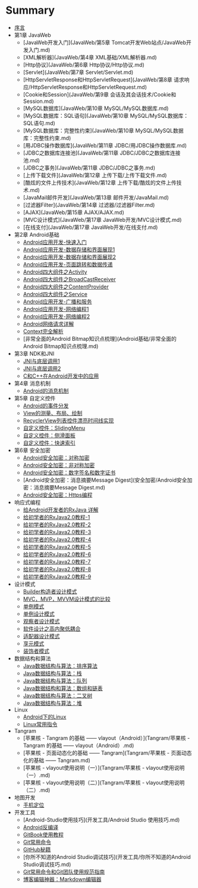 # Summary

* [序言](README.md)
* 第1章 JavaWeb
  * [JavaWeb开发入门](JavaWeb/第5章 Tomcat开发Web站点/JavaWeb开发入门.md)
  * [XML解析器](JavaWeb/第4章 XML基础/XML解析器.md)
  * [Http协议](JavaWeb/第6章 Http协议/Http协议.md)
  * [Servlet](JavaWeb/第7章 Servlet/Servlet.md)
  * [HttpServletResponse和HttpServletRequest](JavaWeb/第8章 请求响应/HttpServletResponse和HttpServletRequest.md)
  * [Cookie和Session](JavaWeb/第9章 会话及其会话技术/Cookie和Session.md)
  * [MySQL数据库](JavaWeb/第10章 MySQL/MySQL数据库.md)
  * [MySQL数据库：SQL语句](JavaWeb/第10章 MySQL/MySQL数据库：SQL语句.md)
  * [MySQL数据库：完整性约束](JavaWeb/第10章 MySQL/MySQL数据库：完整性约束.md)
  * [用JDBC操作数据库](JavaWeb/第11章 JDBC/用JDBC操作数据库.md)
  * [JDBC之数据库连接池](JavaWeb/第11章 JDBC/JDBC之数据库连接池.md)
  * [JDBC之事务](JavaWeb/第11章 JDBC/JDBC之事务.md)
  * [上传下载文件](JavaWeb/第12章 上传下载/上传下载文件.md)
  * [酷炫的文件上传技术](JavaWeb/第12章 上传下载/酷炫的文件上传技术.md)
  * [JavaMail邮件开发](JavaWeb/第13章 邮件开发/JavaMail.md)
  * [过滤器Filter](JavaWeb/第14章 过滤器/过滤器Filter.md)
  * [AJAX](JavaWeb/第15章 AJAX/AJAX.md)
  * [MVC设计模式](JavaWeb/第17章 JavaWeb开发/MVC设计模式.md)
  * [在线支付](JavaWeb/第17章 JavaWeb开发/在线支付.md)
* 第2章 Android基础
  * [Android应用开发-快速入门](Android基础/Android应用开发-快速入门.md)
  * [Android应用开发-数据存储和界面展现1](Android基础/Android应用开发-数据存储和界面展现1.md)
  * [Android应用开发-数据存储和界面展现2](Android基础/Android应用开发-数据存储和界面展现2.md)
  * [Android应用开发-页面跳转和数据传递](Android基础/Android应用开发-页面跳转和数据传递.md)
  * [Android四大组件之Activity](Android基础/Android四大组件之Activity.md)
  * [Android四大组件之BroadCastReceiver](Android基础/Android四大组件之BroadCastReceiver.md)
  * [Android四大组件之ContentProvider](Android基础/Android四大组件之ContentProvider.md)
  * [Android四大组件之Service](Android基础/Android四大组件之Service.md)
  * [Android应用开发-广播和服务](Android基础/Android应用开发-广播和服务.md)
  * [Android应用开发-网络编程1](Android基础/Android应用开发-网络编程1.md)
  * [Android应用开发-网络编程2](Android基础/Android应用开发-网络编程2.md)
  * [Android网络请求详解](网络编程/Android网络请求详解.md)
  * [Context完全解析](Android基础/Context完全解析.md)
  * [非常全面的Android Bitmap知识点梳理](Android基础/非常全面的Android Bitmap知识点梳理.md)
* 第3章 NDK和JNI
  * [JNI与底层调用1](ndk&jni/JNI与底层调用1.md)
  * [JNI与底层调用2](ndk&jni/JNI与底层调用2.md)
  * [C和C++在Android开发中的应用](ndk&jni/C和C++在Android开发中的应用.md)
* 第4章 消息机制
  * [Android的消息机制](消息机制/Android的消息机制.md)
* 第5章 自定义控件
  * [Android的事件分发](自定义控件/Android的事件分发.md)
  * [View的测量、布局、绘制](自定义控件/View的测量、布局、绘制.md)
  * [RecyclerView列表控件漂亮时间线实现](自定义控件/RecyclerView列表控件漂亮时间线实现.md)
  * [自定义控件：SlidingMenu](自定义控件/自定义控件：SlidingMenu，侧边栏，侧滑菜单.md)
  * [自定义控件：侧滑面板](自定义控件/自定义控件：侧滑面板.md)
  * [自定义控件：快速索引](自定义控件/自定义控件：快速索引.md)
* 第6章 安全加密
  * [Android安全加密：对称加密](安全加密/Android安全加密：对称加密.md)
  * [Android安全加密：非对称加密](安全加密/Android安全加密：非对称加密.md)
  * [Android安全加密：数字签名和数字证书](安全加密/Android安全加密：数字签名和数字证书.md)
  * [Android安全加密：消息摘要Message Digest](安全加密/Android安全加密：消息摘要Message Digest.md)
  * [Android安全加密：Https编程](安全加密/Android安全加密：Https编程.md)
* 响应式编程
  * [给Android开发者的RxJava 详解](响应式编程/给Android开发者的RxJava详解.md)
  * [给初学者的RxJava2.0教程-1](响应式编程/给初学者的RxJava2.0教程-1.md)
  * [给初学者的RxJava2.0教程-2](响应式编程/给初学者的RxJava2.0教程-2.md)
  * [给初学者的RxJava2.0教程-3](响应式编程/给初学者的RxJava2.0教程-3.md)
  * [给初学者的RxJava2.0教程-4](响应式编程/给初学者的RxJava2.0教程-4.md)
  * [给初学者的RxJava2.0教程-5](响应式编程/给初学者的RxJava2.0教程-5.md)
  * [给初学者的RxJava2.0教程-6](响应式编程/给初学者的RxJava2.0教程-6.md)
  * [给初学者的RxJava2.0教程-7](响应式编程/给初学者的RxJava2.0教程-7.md)
  * [给初学者的RxJava2.0教程-8](响应式编程/给初学者的RxJava2.0教程-8.md)
  * [给初学者的RxJava2.0教程-9](响应式编程/给初学者的RxJava2.0教程-9.md)
* 设计模式
  * [Builder构造者设计模式](设计模式/Builder构造者设计模式.md)
  * [MVC，MVP，MVVM设计模式的比较](设计模式/MVC、MVP、MVVM设计模式的比较.md)
  * [单例模式](设计模式/单例模式.md)
  * [单例设计模式](设计模式/单例设计模式.md)
  * [观察者设计模式](设计模式/观察者设计模式.md)
  * [软件设计之高内聚低耦合](设计模式/软件设计之高内聚低耦合.md)
  * [适配器设计模式](设计模式/适配器设计模式.md)
  * [享元模式](设计模式/享元模式.md)
  * [装饰者模式](设计模式/装饰者模式.md)
* 数据结构和算法
  * [Java数据结构与算法：排序算法](数据结构和算法/Java数据结构与算法：排序算法.md)
  * [Java数据结构与算法：栈](数据结构和算法/Java数据结构与算法：栈.md)
  * [Java数据结构与算法：队列](数据结构和算法/Java数据结构与算法：队列)
  * [Java数据结构和算法：数组和链表](数据结构和算法/Java数据结构和算法：数组和链表.md)
  * [Java数据结构与算法：二叉树](数据结构和算法/Java数据结构与算法：二叉树.md)
  * [Java数据结构与算法：堆](数据结构和算法/Java数据结构与算法：堆.md)
* Linux
  * [Android下的Linux](Linux/Android下的Linux.md)
  * [Linux常用指令](Linux/Linux常用指令.md)
* Tangram
  * [苹果核 - Tangram 的基础 —— vlayout（Android）](Tangram/苹果核 - Tangram 的基础 —— vlayout（Android）.md)
  * [苹果核 - 页面动态化的基础 —— Tangram](Tangram/苹果核 - 页面动态化的基础 —— Tangram.md)
  * [苹果核 - vlayout使用说明（一）](Tangram/苹果核 - vlayout使用说明（一）.md)
  * [苹果核 - vlayout使用说明（二）](Tangram/苹果核 - vlayout使用说明（二）.md)
* 地图开发
  * [手机定位](地图开发/手机定位.md)
* 开发工具
  * [Android-Studio使用技巧](开发工具/Android Studio 使用技巧.md)
  * [Android反编译](开发工具/Android反编译.md)
  * [GitBook使用教程](开发工具/GitBook使用教程.md)
  * [Git常用命令](开发工具/Git常用命令.md)
  * [GitHub秘籍](开发工具/GitHub秘籍.md)
  * [你所不知道的Android Studio调试技巧](开发工具/你所不知道的Android Studio调试技巧.md)
  * [Git常用命令和Git团队使用规范指南](开发工具/Git常用命令和Git团队使用规范指南.md)
  * [博客编辑神器：Markdown编辑器](开发工具/博客编辑神器：Markdown编辑器.md)
